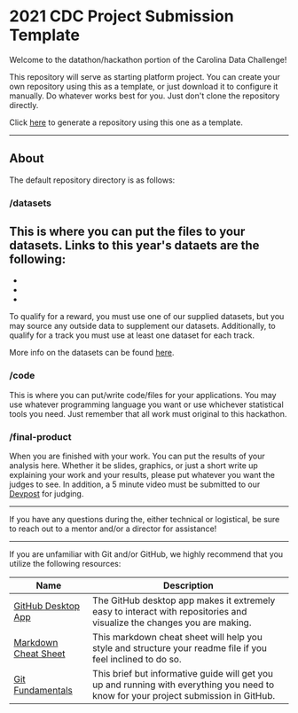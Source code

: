 # 2021 CDC Project Submission Template

Welcome to the datathon/hackathon portion of the Carolina Data Challenge!

This repository will serve as starting platform project. You can create your own repository using this as a template, or just download it to configure it manually. Do whatever works best for you. Just don't clone the repository directly.

Click [here](https://github.com/Carolina-Data-Challenge/project-template-21/generate) to generate a repository using this one as a template.

---

## About
The default repository directory is as follows:

### /datasets
This is where you can put the files to your datasets. Links to this year's dataets are the following: 
 - 
 - 
 - 
 - 

To qualify for a reward, you must use one of our supplied datasets, but you may source any outside data to supplement our datasets. Additionally, to qualify for a track you must use at least one dataset for each track.

More info on the datasets can be found [here](https://github.com/Carolina-Data-Challenge/project-template-21/tree/main/datasets).

### /code
This is where you can put/write code/files for your applications. You may use whatever programming language you want or use whichever statistical tools you need. Just remember that all work must original to this hackathon.

### /final-product
When you are finished with your work. You can put the results of your analysis here. Whether it be slides, graphics, or just a short write up explaining your work and your results, please put whatever you want the judges to see. In addition, a 5 minute video must be submitted to our [Devpost](https://cdcunc21.devpost.com/) for judging.

---

If you have any questions during the, either technical or logistical, be sure to reach out to a mentor and/or a director for assistance!

---

If you are unfamiliar with Git and/or GitHub, we highly recommend that you utilize the following resources:
 
 | Name | Description |
 |------|-------------|
 | [GitHub Desktop App](https://desktop.github.com/) | The GitHub desktop app makes it extremely easy to interact with repositories and visualize the changes you are making.
 | [Markdown Cheat Sheet](https://guides.github.com/pdfs/markdown-cheatsheet-online.pdf) | This markdown cheat sheet will help you style and structure your readme file if you feel inclined to do so.
 | [Git Fundamentals](https://rogerdudler.github.io/git-guide/) | This brief but informative guide will get you up and running with everything you need to know for your project submission in GitHub.
 